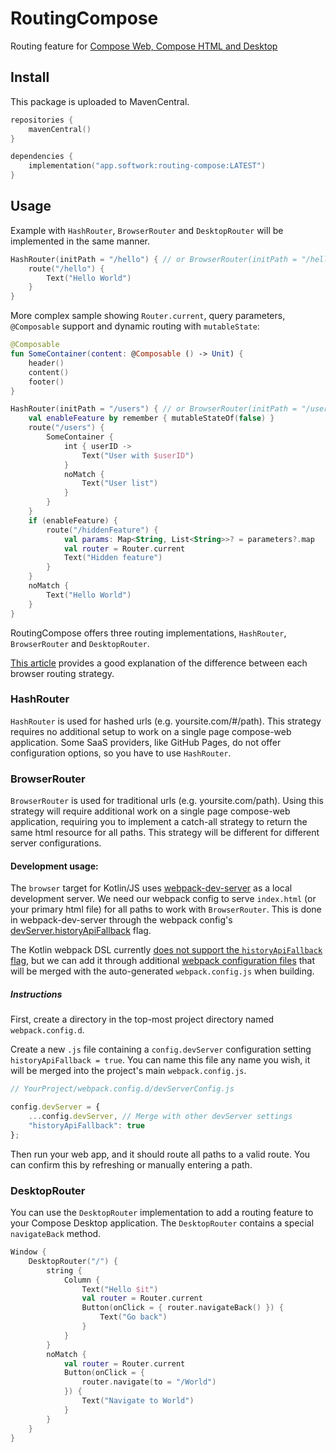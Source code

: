 # RoutingCompose

Routing feature for [Compose Web, Compose HTML and Desktop](https://github.com/Jetbrains/compose-jb)

## Install

This package is uploaded to MavenCentral.

````kotlin
repositories {
    mavenCentral()
}

dependencies {
    implementation("app.softwork:routing-compose:LATEST")
}
````

## Usage

Example with `HashRouter`, `BrowserRouter` and `DesktopRouter` will be implemented in the same manner.

```kotlin
HashRouter(initPath = "/hello") { // or BrowserRouter(initPath = "/hello") {
    route("/hello") {
        Text("Hello World")
    }
}
```

More complex sample showing `Router.current`, query parameters, `@Composable` support and dynamic routing with `mutableState`:

```kt
@Composable
fun SomeContainer(content: @Composable () -> Unit) {
    header()
    content()
    footer()
}

HashRouter(initPath = "/users") { // or BrowserRouter(initPath = "/users") {
    val enableFeature by remember { mutableStateOf(false) }
    route("/users") {
        SomeContainer {
            int { userID ->
                Text("User with $userID")
            }
            noMatch {
                Text("User list")
            }
        }
    }
    if (enableFeature) {
        route("/hiddenFeature") {
            val params: Map<String, List<String>>? = parameters?.map
            val router = Router.current
            Text("Hidden feature")
        }
    }
    noMatch {
        Text("Hello World")
    }
}
```

RoutingCompose offers three routing implementations, `HashRouter`, `BrowserRouter` and `DesktopRouter`.

[This article](https://blog.bitsrc.io/using-hashed-vs-nonhashed-url-paths-in-single-page-apps-a66234cefc96) provides a good explanation of the difference between each browser routing strategy.

### HashRouter

`HashRouter` is used for hashed urls (e.g. yoursite.com/#/path).
This strategy requires no additional setup to work on a single page compose-web application.
Some SaaS providers, like GitHub Pages, do not offer configuration options, so you have to use `HashRouter`.

### BrowserRouter

`BrowserRouter` is used for traditional urls (e.g. yoursite.com/path).
Using this strategy will require additional work on a single page compose-web application, requiring you to implement a catch-all strategy to return the same html resource for all paths.
This strategy will be different for different server configurations.

#### Development usage:

The `browser` target for Kotlin/JS uses [webpack-dev-server](https://github.com/webpack/webpack-dev-server) as a local development server.
We need our webpack config to serve `index.html` (or your primary html file) for all paths to work with `BrowserRouter`.
This is done in webpack-dev-server through the webpack config's [devServer.historyApiFallback](https://webpack.js.org/configuration/dev-server/#devserverhistoryapifallback) flag.

The Kotlin webpack DSL currently [does not support the `historyApiFallback` flag](https://github.com/JetBrains/kotlin/blob/master/libraries/tools/kotlin-gradle-plugin/src/main/kotlin/org/jetbrains/kotlin/gradle/targets/js/webpack/KotlinWebpackConfig.kt#L165), but we can add it through additional [webpack configuration files](https://kotlinlang.org/docs/js-project-setup.html#webpack-configuration-file) that will be merged with the auto-generated `webpack.config.js` when building.

##### Instructions

First, create a directory in the top-most project directory named `webpack.config.d`.

Create a new `.js` file containing a `config.devServer` configuration setting `historyApiFallback = true`.
You can name this file any name you wish, it will be merged into the project's main `webpack.config.js`.

```javascript
// YourProject/webpack.config.d/devServerConfig.js

config.devServer = {
    ...config.devServer, // Merge with other devServer settings
    "historyApiFallback": true
};
```

Then run your web app, and it should route all paths to a valid route.
You can confirm this by refreshing or manually entering a path.

### DesktopRouter

You can use the `DesktopRouter` implementation to add a routing feature to your Compose Desktop application.
The `DesktopRouter` contains a special `navigateBack` method.

```kotlin
Window {
    DesktopRouter("/") {
        string {
            Column {
                Text("Hello $it")
                val router = Router.current
                Button(onClick = { router.navigateBack() }) {
                    Text("Go back")
                }
            }
        }
        noMatch {
            val router = Router.current
            Button(onClick = {
                router.navigate(to = "/World")
            }) {
                Text("Navigate to World")
            }
        }
    }
}
```
